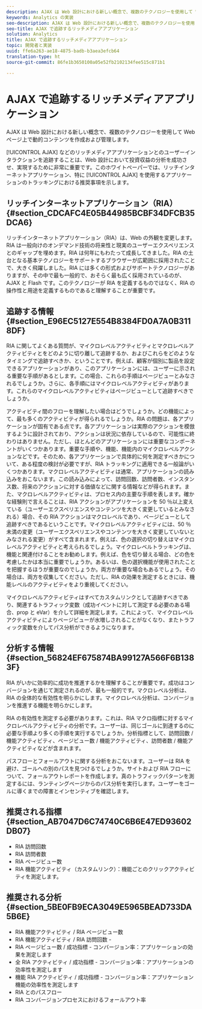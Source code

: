 ```yaml
---
description: AJAX は Web 設計における新しい概念で、複数のテクノロジーを使用して Web ページ上で動的コンテンツを作成および管理します。
keywords: Analytics の実装
seo-description: AJAX は Web 設計における新しい概念で、複数のテクノロジーを使用して Web ページ上で動的コンテンツを作成および管理します。
seo-title: AJAX で追跡するリッチメディアアプリケーション
solution: Analytics
title: AJAX で追跡するリッチメディアアプリケーション
topic: 開発者と実装
uuid: ffe6a263-ae18-4875-badb-b3aea3efcb64
translation-type: ht
source-git-commit: 86fe1b3650100a05e52fb2102134fee515c871b1

---
```



# AJAX で追跡するリッチメディアアプリケーション

AJAX は Web 設計における新しい概念で、複数のテクノロジーを使用して Web ページ上で動的コンテンツを作成および管理します。

[!UICONTROL AJAX] などのリッチメディアアプリケーションとのユーザーインタラクションを追跡することは、Web 設計において投資収益の分析を成功させ、実現するために非常に重要です。このホワイトペーパーでは、リッチインターネットアプリケーション、特に [!UICONTROL AJAX] を使用するアプリケーションのトラッキングにおける推奨事項を示します。

## リッチインターネットアプリケーション（RIA）{#section_CDCAFC4E05B44985BCBF34DFCB35DCA6}

リッチインターネットアプリケーション（RIA）は、Web の外観を変更します。RIA は一般向けのオンデマンド技術の将来性と現実のユーザーエクスペリエンスとのギャップを埋めます。RIA は何年にもわたって成長してきました。RIA の土台となる基本テクノロジーをサポートするブラウザーが広範囲に採用されたことで、大きく飛躍しました。RIA には多くの形式およびサポートテクノロジーがありますが、その中で最も一般的で、おそらく最も広く採用されているのが、AJAX と Flash です。このテクノロジーが RIA を定義するものではなく、RIA の操作性と用途を定義するものであると理解することが重要です。

## 追跡する情報{#section_E96EC5127E554B8384FD0A7A0B3118DF}

RIA に関してよくある質問が、マイクロレベルアクティビティとマクロレベルアクティビティとをどのように切り離して追跡するか、およびこれらをどのようなタイミングで追跡すべきか、ということです。例えば、顧客が個別に製品を設定できるアプリケーションがあり、このアプリケーションには、ユーザーに示される重要な手順があるとします。この場合、これらの手順はページビューとみなされるでしょうか。さらに、各手順にはマイクロレベルアクティビティがあります。これらのマイクロレベルアクティビティはページビューとして追跡すべきでしょうか。

アクティビティ間のフローを理解したい場合はどうでしょうか。どの機能によって、最も多くのアクティビティが得られるでしょうか。RIA の問題は、各アプリケーションが固有である点です。各アプリケーションは実際のアクションを模倣するように設計されており、アクションは状況に依存しているので、可能性に終わりはありません。ただし、ほとんどのアプリケーションには重要なコンポーネントがいくつかあります。重要な手順や、機能、機能内のマイクロレベルアクションなどです。そのため、各アプリケーションで具体的に何を測定すべきかについて、ある程度の検討が必要ですが、RIA トラッキングに適用できる一般論がいくつかあります。マクロレベルアクティビティは通常、アプリケーションの読み込みをおこないます。この読み込みによって、訪問回数、訪問者数、インスタンス数、将来のアクションに対する価値などに関する情報などが得られます。また、マクロレベルアクティビティは、プロセス内の主要な手順を表します。確かな経験則で言えることは、RIA アクションがアプリケーションを 50 ％以上変えている（ユーザーエクスペリエンスやコンテンツを大きく変更しているとみなされる）場合、その RIA アクションはマクロレベルであり、ページビューとして追跡すべきであるということです。マイクロレベルアクティビティには、50 ％未満の変更（ユーザーエクスペリエンスやコンテンツを大きく変更していないとみなされる変更）がすべて含まれます。例えば、色の選択の切り替えはマイクロレベルアクティビティと考えられるでしょう。マイクロレベルトラッキングは、機能と関連付けることをお勧めします。例えば、色を切り替える場合、どの色を考慮したかは本当に重要でしょうか。あるいは、色の選択機能が使用されたことを把握するほうが重要なのでしょうか。両方が重要な場合もあるでしょう。その場合は、両方を収集してください。ただし、RIA の効果を測定するときには、機能レベルのアクティビティをより重視してください。

マイクロレベルアクティビティはすべてカスタムリンクとして追跡すべきであり、関連するトラフィック変数（成功イベントに対して測定する必要のある場合、prop と eVar）を介して詳細を測定します。これによって、マイクロレベルアクティビティによりページビューが水増しされることがなくなり、またトラフィック変数を介してパス分析ができるようになります。

## 分析する情報{#section_56824EF675874BA99127A566F6B1383F}

RIA がいかに効率的に成功を推進するかを理解することが重要です。成功はコンバージョンを通じて測定されるのが、最も一般的です。マクロレベル分析は、RIA の全体的な有効性を明らかにします。マイクロレベル分析は、コンバージョンを推進する機能を明らかにします。

RIA の有効性を測定する必要があります。これは、RIA マクロ指標に対するマイクロレベルアクティビティの分析です。ユーザーは、同じゴールに到達するのに必要な手順より多くの手順を実行するでしょうか。分析指標として、訪問回数 / 機能アクティビティ、ページビュー数 / 機能アクティビティ、訪問者数 / 機能アクティビティなどが含まれます。

パスフローとフォールアウトに関する分析をおこないます。ユーザーは RIA を避け、ゴールへの別のパスを見つけるでしょうか。サイトおよび RIA フローについて、フォールアウトレポートを作成します。真のトラフィックパターンを測定するには、ランティングページからのパス分析を実行します。ユーザーをゴールに導くまでの障害とインセンティブを確認します。

## 推奨される指標{#section_AB7047D6C74740C6B6E47ED93602DB07}

* RIA 訪問回数
* RIA 訪問者数
* RIA ページビュー数
* RIA 機能アクティビティ（カスタムリンク）：機能ごとのクリックアクティビティを測定します。

## 推奨される分析{#section_5BE0FB9ECA3049E5965BEAD733DA5B6E}

* RIA 機能アクティビティ / RIA ページビュー数
* RIA 機能アクティビティ / RIA 訪問回数 -
* RIA ページビュー数 / 成功指標 - コンバージョン率：アプリケーションの効果を測定します
* 全 RIA アクティビティ / 成功指標 - コンバージョン率：アプリケーションの効率性を測定します
* 機能 RIA アクティビティ / 成功指標 - コンバージョン率：アプリケーション機能の効率性を測定します
* RIA とのパスフロー
* RIA コンバージョンプロセスにおけるフォールアウト率

